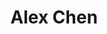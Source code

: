 ---
title: Alex Chen
draft: false
role: Product Manager
avatar: images/20230822-DSC07730-white-bg.jpg
bio: Growing a [🪴 garden](https://garden.alexchen.site).
organization:
  name: Cloudflare
  url: https://cloudflare.com
social:
  - icon: envelope
    iconPack: fas
    url: mailto:alex.chen.h@gmail.com
  - icon: linkedin
    iconPack: fab
    url: https://linkedin.alexchen.dev
  - icon: medium
    iconPack: fab
    url: https://medium.alexchen.dev
  - icon: twitter
    iconPack: fab
    url: https://twitter.alexchen.dev
  - icon: github
    iconPack: fab
    url: https://github.alexchen.dev

weight: 1
widget:
  handler: about

  # Options: sm, md, lg and xl. Default is md.
  width:

  sidebar:
    # Options: left and right. Leave blank to hide.
    position:
    # Options: sm, md, lg and xl. Default is md.
    scale:
  
  background:
    # Options: primary, secondary, tertiary or any valid color value. Default is primary.
    color: secondary
    image:
    # Options: auto, cover and contain. Default is auto.
    size:
    # Options: center, top, right, bottom, left.
    position:
    # Options: fixed, local, scroll.
    attachment: 
---